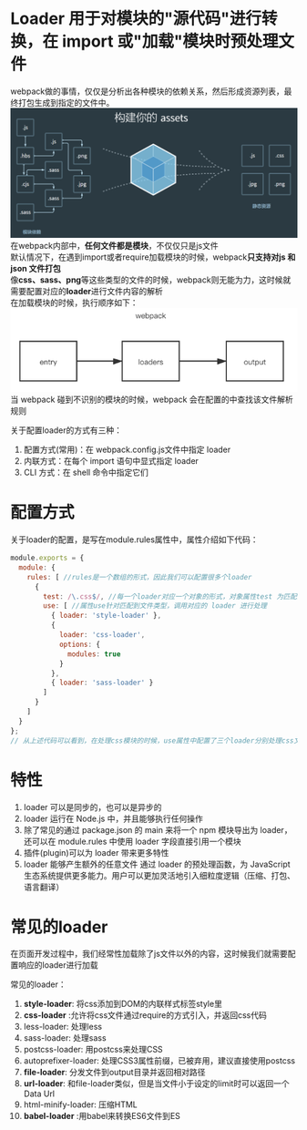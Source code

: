 # Loader 用于对模块的"源代码"进行转换，在 import 或"加载"模块时预处理文件
webpack做的事情，仅仅是分析出各种模块的依赖关系，然后形成资源列表，最终打包生成到指定的文件中。
![webpack](../img/webpackloader.png)
在webpack内部中，**任何文件都是模块**，不仅仅只是js文件  
默认情况下，在遇到import或者require加载模块的时候，webpack**只支持对js 和 json 文件打包**  
像**css、sass、png**等这些类型的文件的时候，webpack则无能为力，这时候就需要配置对应的**loader**进行文件内容的解析  
在加载模块的时候，执行顺序如下：
![webpack](../img/loader.png)
当 webpack 碰到不识别的模块的时候，webpack 会在配置的中查找该文件解析规则

关于配置loader的方式有三种：
1. 配置方式(常用)：在 webpack.config.js文件中指定 loader
2. 内联方式：在每个 import 语句中显式指定 loader
3. CLI 方式：在 shell 命令中指定它们

# 配置方式
关于loader的配置，是写在module.rules属性中，属性介绍如下代码：   
```javascript
module.exports = {
  module: {
    rules: [ //rules是一个数组的形式，因此我们可以配置很多个loader 
      {
        test: /\.css$/, //每一个loader对应一个对象的形式，对象属性test 为匹配的规则，一般情况为正则表达式  
        use: [ //属性use针对匹配到文件类型，调用对应的 loader 进行处理  
          { loader: 'style-loader' },
          {
            loader: 'css-loader',
            options: {
              modules: true
            }
          },
          { loader: 'sass-loader' }
        ]
      }
    ]
  }
};
// 从上述代码可以看到，在处理css模块的时候，use属性中配置了三个loader分别处理css文件，因为loader支持链式调用，链中的每个loader会处理之前已处理过的资源，最终变为js代码。顺序为相反的顺序执行，即上述执行方式为sass-loader、css-loader、style-loader
```

# 特性
1. loader 可以是同步的，也可以是异步的
2. loader 运行在 Node.js 中，并且能够执行任何操作
3. 除了常见的通过 package.json 的 main 来将一个 npm 模块导出为 loader，还可以在 module.rules 中使用 loader 字段直接引用一个模块
4. 插件(plugin)可以为 loader 带来更多特性
5. loader 能够产生额外的任意文件
通过 loader 的预处理函数，为 JavaScript 生态系统提供更多能力。用户可以更加灵活地引入细粒度逻辑（压缩、打包、语言翻译）

# 常见的loader
在页面开发过程中，我们经常性加载除了js文件以外的内容，这时候我们就需要配置响应的loader进行加载

常见的loader：

1. **style-loader**: 将css添加到DOM的内联样式标签style里
2. **css-loader** :允许将css文件通过require的方式引入，并返回css代码
3. less-loader: 处理less
4. sass-loader: 处理sass
5. postcss-loader: 用postcss来处理CSS
6. autoprefixer-loader: 处理CSS3属性前缀，已被弃用，建议直接使用postcss
7. **file-loader**: 分发文件到output目录并返回相对路径
8. **url-loader**: 和file-loader类似，但是当文件小于设定的limit时可以返回一个Data Url
9. html-minify-loader: 压缩HTML
10. **babel-loader** :用babel来转换ES6文件到ES